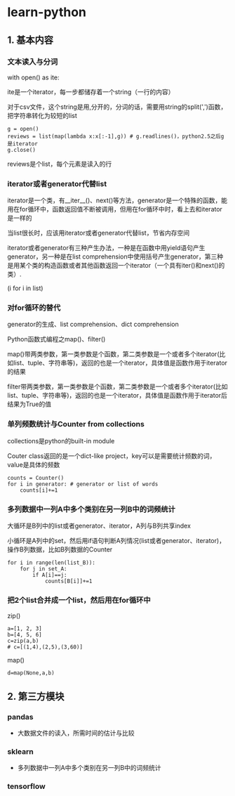 # learn-python

## 1. 基本内容
### 文本读入与分词

with open() as ite:

ite是一个iterator，每一步都储存着一个string（一行的内容）

对于csv文件，这个string是用,分开的，分词的话，需要用string的split(',')函数，把字符串转化为较短的list

    g = open()
    reviews = list(map(lambda x:x[:-1],g)) # g.readlines()，python2.5之后g是iterator
    g.close()

reviews是个list，每个元素是读入的行

### iterator或者generator代替list

iterator是一个类，有__iter__()、next()等方法，generator是一个特殊的函数，能用在for循环中，函数返回值不断被调用，但用在for循环中时，看上去和iterator是一样的

当list很长时，应该用iterator或者generator代替list，节省内存空间

iterator或者generator有三种产生办法，一种是在函数中用yield语句产生generator，另一种是在list comprehension中使用括号产生generator，第三种是用某个类的构造函数或者其他函数返回一个iterator（一个具有iter()和next()的类）.

(i for i in list)

### 对for循环的替代

generator的生成、list comprehension、dict comprehension

Python函数式编程之map()、filter()

map()带两类参数，第一类参数是个函数，第二类参数是一个或者多个iterator(比如list、tuple、字符串等)，返回的也是一个iterator，具体值是函数作用于iterator的结果

filter带两类参数，第一类参数是个函数，第二类参数是一个或者多个iterator(比如list、tuple、字符串等)，返回的也是一个iterator，具体值是函数作用于iterator后结果为True的值

### 单列频数统计与Counter from collections

collections是python的built-in module

Couter class返回的是一个dict-like project，key可以是需要统计频数的词，value是具体的频数

    counts = Counter()
    for i in generator: # generator or list of words
        counts[i]+=1
        
### 多列数据中一列A中多个类别在另一列B中的词频统计

大循环是B列中的list或者generator、iterator，A列与B列共享index

小循环是A列中的set，然后用if语句判断A列情况(list或者generator、iterator)，操作B列数据，比如B列数据的Counter

    for i in range(len(list_B)):
        for j in set_A:
            if A[i]==j:
                counts[B[i]]+=1

### 把2个list合并成一个list，然后用在for循环中

zip()

    a=[1, 2, 3]
    b=[4, 5, 6]
    c=zip(a,b)
    # c=[(1,4),(2,5),(3,60)]
    
map()

    d=map(None,a,b)

## 2. 第三方模块

### pandas
* 大数据文件的读入，所需时间的估计与比较

### sklearn
* 多列数据中一列A中多个类别在另一列B中的词频统计

### tensorflow
